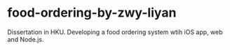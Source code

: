 # food-ordering-by-zwy-liyan

Dissertation in HKU. Developing a food ordering system wtih iOS app, web and Node.js.

